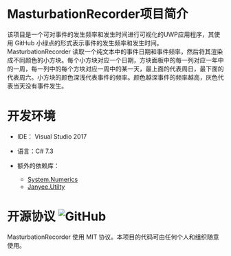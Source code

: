 # MasturbationRecorder项目简介
该项目是一个可对事件的发生频率和发生时间进行可视化的UWP应用程序，其使用 GitHub 小绿点的形式表示事件的发生频率和发生时间。MasturbationRecorder 读取一个纯文本中的事件日期和事件频率，然后将其渲染成不同颜色的小方块。每个小方块对应一个日期，方块面板中的每一列对应一年中的一周，每一列中的每个方块对应一周中的某一天，最上面的代表周日，最下面的代表周六。小方块的颜色深浅代表事件的频率。颜色越深事件的频率越高，灰色代表当天没有事件发生。

# 开发环境
+ IDE： Visual Studio 2017
+ 语言：C# 7.3
+ 额外的依赖库：
  + [System.Numerics][1]
  + [Janyee.Utilty][2]
  
  [1]: https://docs.microsoft.com/en-us/dotnet/api/system.numerics?view=netframework-4.8
  [2]: https://github.com/LiangJianyi/SundryUtilty/tree/master/.NET%20Standard/BigIntegerExtension

# 开源协议  ![GitHub](https://img.shields.io/github/license/Liangjianyi/MasturbationRecorder.svg?style=popout)
MasturbationRecorder 使用 MIT 协议。本项目的代码可由任何个人和组织随意使用。
